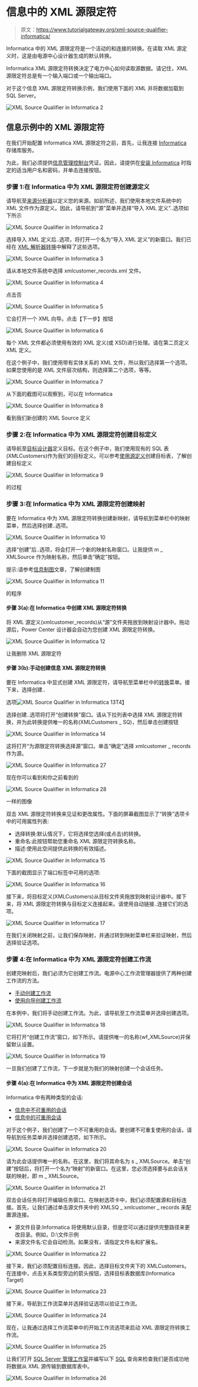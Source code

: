 # 信息中的 XML 源限定符

> 原文：<https://www.tutorialgateway.org/xml-source-qualifier-informatica/>

Informatica 中的 XML 源限定符是一个活动的和连接的转换。在读取 XML 源定义时，这是由电源中心设计器生成的默认转换。

Informatica XML 源限定符转换决定了电力中心如何读取源数据。请记住，XML 源限定符总是有一个输入端口或一个输出端口。

对于这个信息 XML 源限定符转换示例，我们使用下面的 XML 并将数据加载到 SQL Server。

![XML Source Qualifier in Informatica 2](img/a39166f025ce8e5d87a2d2145846c0d8.png)

## 信息示例中的 XML 源限定符

在我们开始配置 Informatica XML 源限定符之前，首先，让我连接 [Informatica](https://www.tutorialgateway.org/informatica/) 存储库服务。

为此，我们必须提供[信息管理控制台](https://www.tutorialgateway.org/informatica-admin-console/)凭证。因此，请提供在[安装 Informatica](https://www.tutorialgateway.org/how-to-install-informatica/) 时指定的适当用户名和密码，并单击连接按钮。

### 步骤 1:在 Informatica 中为 XML 源限定符创建源定义

请导航至[来源分析器](https://www.tutorialgateway.org/informatica-source-analyzer/)以定义您的来源。如前所述，我们使用本地文件系统中的 XML 文件作为源定义。因此，请导航到“源”菜单并选择“导入 XML 定义”..选项如下所示

![XML Source Qualifier in Informatica 2](img/a6506c048d96ecff1cfe66d219e8870b.png)

选择导入 XML 定义后..选项，将打开一个名为“导入 XML 定义”的新窗口。我们已经在 [XML 解析器转换](https://www.tutorialgateway.org/xml-parser-transformation-in-informatica/)中解释了这些选项。

![XML Source Qualifier in Informatica 3](img/6ccebc72097519ef371b3362239ce5a4.png)

请从本地文件系统中选择 xmlcustomer_records.xml 文件。

![XML Source Qualifier in Informatica 4](img/a1001a3c612f75588a8139c51946608e.png)

点击否

![XML Source Qualifier in Informatica 5](img/47e94b07c2b323c8f40f5cfa7467fea9.png)

它会打开一个 XML 向导。点击【下一步】按钮

![XML Source Qualifier in Informatica 6](img/e29c66618a38ad60a4a3cc3091c2415b.png)

每个 XML 文件都必须使用有效的 XML 定义(或 XSD)进行处理。请在第二页定义 XML 定义。

在这个例子中，我们使用带有实体关系的 XML 文件，所以我们选择第一个选项。如果您使用的是 XML 文件层次结构，则选择第二个选项，等等。

![XML Source Qualifier in Informatica 7](img/098a3160ff5c5acae2475be24b18806e.png)

从下面的截图可以观察到，可以在 Informatica

![XML Source Qualifier in Informatica 8](img/19a0d3b3918bab3a71b427c6a5c46e69.png)

看到我们新创建的 XML Source 定义

### 步骤 2:在 Informatica 中为 XML 源限定符创建目标定义

请导航至[目标设计器](https://www.tutorialgateway.org/target-designer-in-informatica/)定义目标。在这个例子中，我们使用现有的 SQL 表(XMLCustomers)作为我们的目标定义。可以参考[使用源定义](https://www.tutorialgateway.org/create-informatica-target-table-using-source-definition/)创建目标表，了解创建目标定义

![XML Source Qualifier in Informatica 9](img/33f3407844739be1dab023bd583ab6c8.png)

的过程

### 步骤 3:在 Informatica 中为 XML 源限定符创建映射

要在 Informatica 中为 XML 源限定符转换创建新映射，请导航到菜单栏中的映射菜单，然后选择创建..选项。

![XML Source Qualifier in Informatica 10](img/29cb9463c76e810c6754c9e68924ba2f.png)

选择“创建”后..选项，将会打开一个新的映射名称窗口。让我提供 m _ XMLSource 作为映射名称，然后单击“确定”按钮。

提示:请参考[信息制图](https://www.tutorialgateway.org/informatica-mapping/)文章，了解创建制图

![XML Source Qualifier in Informatica 11](img/903a6fdadfdc2ae537a8bbb7a7fe62c1.png)

的程序

#### 步骤 3(a):在 Informatica 中创建 XML 源限定符转换

将 XML 源定义(xmlcustomer_records)从“源”文件夹拖放到映射设计器中。拖动源后，Power Center 设计器会自动为您创建 XML 源限定符转换。

![XML Source Qualifier in Informatica 12](img/2c373ea62b1f32ddc8a0acfdfb123a66.png)

让我删除 XML 源限定符

#### 步骤 3(b):手动创建信息 XML 源限定符转换

要在 Informatica 中显式创建 XML 源限定符，请导航至菜单栏中的[转换](https://www.tutorialgateway.org/informatica-transformations/)菜单。接下来，选择创建..

选项![XML Source Qualifier in Informatica 13](img/d4db0710765acafd1139cf816cbb03d5.png)T4】

选择创建..选项将打开“创建转换”窗口。请从下拉列表中选择 XML 源限定符转换，并为此转换提供唯一的名称(XMLCustomers _ SQ)，然后单击创建按钮

![XML Source Qualifier in Informatica 14](img/f070c34d866732ad4dc905f4baa549c3.png)

这将打开“为源限定符转换选择源”窗口。单击“确定”选择 xmlcustomer _ records 作为源。

![XML Source Qualifier in Informatica 27](img/1f4bf8b80b866e4f6ae1ef1c6aed2405.png)

现在你可以看到和你之前看到的

![XML Source Qualifier in Informatica 28](img/0e0739f68418775b21e6869c5f2cc67d.png)

一样的图像

双击 XML 源限定符转换来见证和更改属性。下面的屏幕截图显示了“转换”选项卡中的可用属性列表:

*   选择转换:默认情况下，它将选择您选择(或点击)的转换。
*   重命名:此按钮帮助您重命名 XML 源限定符转换名称。
*   描述:使用此空间提供此转换的有效描述。

![XML Source Qualifier in Informatica 15](img/a7c26a2c618ec3957268afcf5f6aec75.png)

下面的截图显示了端口标签中可用的选项:

![XML Source Qualifier in Informatica 16](img/bfba939632a40fb54ffeb2b5b188010a.png)

接下来，将目标定义(XMLCustomers)从目标文件夹拖放到映射设计器中。接下来，将 XML 源限定符转换与目标定义连接起来。请使用自动链接..连接它们的选项。

![XML Source Qualifier in Informatica 17](img/e43fa928ee6cc5b7ffbf593a3c4f9049.png)

在我们关闭映射之前，让我们保存映射，并通过转到映射菜单栏来验证映射，然后选择验证选项。

### 步骤 4:在 Informatica 中为 XML 源限定符创建工作流

创建完映射后，我们必须为它创建工作流。电源中心工作流管理器提供了两种创建工作流的方法。

*   [手动创建工作流](https://www.tutorialgateway.org/informatica-workflow/)
*   [使用向导创建工作流](https://www.tutorialgateway.org/informatica-workflow-using-wizard/)

在本例中，我们将手动创建工作流。为此，请导航至工作流菜单并选择创建选项。

![XML Source Qualifier in Informatica 18](img/1c5ca2ef86be3bbe4cbee37f71ddc6cf.png)

它将打开“创建工作流”窗口，如下所示。请提供唯一的名称(wf_XMLSource)并保留默认设置。

![XML Source Qualifier in Informatica 19](img/cca9e76faef686b6aa9632556542e0bb.png)

一旦我们创建了工作流，下一步就是为我们的映射创建一个会话任务。

#### 步骤 4(a):在 Informatica 中为 XML 源限定符创建会话

Informatica 中有两种类型的会话:

*   [信息中不可重用的会话](https://www.tutorialgateway.org/session-in-informatica/)
*   [信息中的可重用会话](https://www.tutorialgateway.org/reusable-session-in-informatica/)

对于这个例子，我们创建了一个不可重用的会话。要创建不可重复使用的会话，请导航到任务菜单并选择创建选项，如下所示。

![XML Source Qualifier in Informatica 20](img/f2c0af994ce0ac45cb2951b4f1bcf216.png)

请为此会话提供唯一的名称。在这里，我们将其命名为 s _ XMLSource。单击“创建”按钮后，将打开一个名为“映射”的新窗口。在这里，您必须选择要与此会话关联的映射，即 m _ XMLSource。

![XML Source Qualifier in Informatica 21](img/704e456d049e150838db35887561c083.png)

双击会话任务将打开编辑任务窗口。在映射选项卡中，我们必须配置源和目标连接。首先，让我们通过单击源文件夹中的 XMLSQ _ xmlcustomer _ records 来配置源连接。

*   源文件目录:Informatica 将使用默认目录，但是您可以通过提供完整路径来更改目录。例如，D:\文件示例
*   来源文件名:它会自动检测。如果没有，请指定文件名和扩展名。

![XML Source Qualifier in Informatica 22](img/278b57d485bba1a0587bf3495b7cc876.png)

接下来，我们必须配置目标连接。因此，选择目标文件夹下的 XMLCustomers。在连接中，点击关系类型旁边的箭头按钮，选择目标表数据库(Informatica Target)

![XML Source Qualifier in Informatica 23](img/bd47e520d2e0c331932969a01ee8de76.png)

接下来，导航到工作流菜单并选择验证选项以验证工作流。

![XML Source Qualifier in Informatica 24](img/0bf3b0706cef2ec05e992ae8bb614af9.png)

现在，让我通过选择工作流菜单中的开始工作流选项来启动 XML 源限定符转换工作流。

![XML Source Qualifier in Informatica 25](img/914299ee6db305872cc04dd1c76dab51.png)

让我们打开 [SQL Server 管理工作室](https://www.tutorialgateway.org/sql-server-management-studio/)并编写以下 [SQL](https://www.tutorialgateway.org/sql/) 查询来检查我们是否成功地将数据从 XML 源传输到数据库表中。

![XML Source Qualifier in Informatica 26](img/37fb95e9797360ea444c799871467e1c.png)